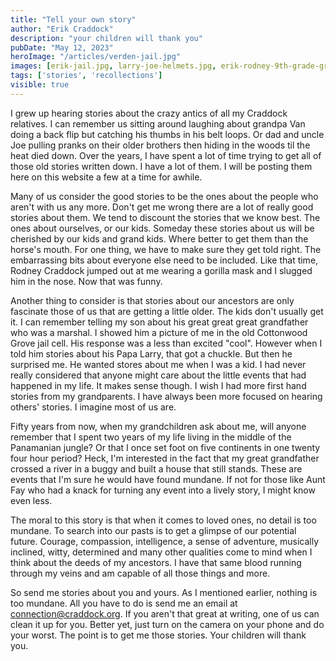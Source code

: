 ```yaml
---
title: "Tell your own story"
author: "Erik Craddock"
description: "your children will thank you"
pubDate: "May 12, 2023"
heroImage: "/articles/verden-jail.jpg"
images: [erik-jail.jpg, larry-joe-helmets.jpg, erik-rodney-9th-grade-graduation.jpg]
tags: ['stories', 'recollections']
visible: true
---
```

I grew up hearing stories about the crazy antics of all my Craddock relatives. I can remember us sitting around laughing about grandpa Van doing a back flip but catching his thumbs in his belt loops. Or dad and uncle Joe pulling pranks on their older brothers then hiding in the woods til the heat died down. Over the years, I have spent a lot of time trying to get all of those old stories written down. I have a lot of them. I will be posting them here on this website a few at a time for awhile.

Many of us consider the good stories to be the ones about the people who aren't with us any more. Don't get me wrong there are a lot of really good stories about them. We tend to discount the stories that we know best. The ones about ourselves, or our kids. Someday these stories about us will be cherished by our kids and grand kids. Where better to get them than the horse's mouth. For one thing, we have to make sure they get told right. The embarrassing bits about everyone else need to be included. Like that time, Rodney Craddock jumped out at me wearing a gorilla mask and I slugged him in the nose. Now that was funny.

Another thing to consider is that stories about our ancestors are only fascinate those of us that are getting a little older. The kids don't usually get it. I can remember telling my son about his great great great grandfather who was a marshal. I showed him a picture of me in the old Cottonwood Grove jail cell. His response was a less than excited "cool". However when I told him stories about his Papa Larry, that got a chuckle. But then he surprised me. He wanted stores about me when I was a kid. I had never really considered that anyone might care about the little events that had happened in my life. It makes sense though. I wish I had more first hand stories from my grandparents. I have always been more focused on hearing others' stories. I imagine most of us are.

Fifty years from now, when my grandchildren ask about me, will anyone remember that I spent two years of my life living in the middle of the Panamanian jungle? Or that I once set foot on five continents in one twenty four hour period? Heck, I'm interested in the fact that my great grandfather crossed a river in a buggy and built a house that still stands. These are events that I'm sure he would have found mundane. If not for those like Aunt Fay who had a knack for turning any event into a lively story, I might know even less.

The moral to this story is that when it comes to loved ones, no detail is too mundane. To search into our pasts is to get a glimpse of our potential future. Courage, compassion, intelligence, a sense of adventure, musically inclined, witty, determined and many other qualities come to mind when I think about the deeds of my ancestors. I have that same blood running through my veins and am capable of all those things and more.

So send me stories about you and yours. As I mentioned earlier, nothing is too mundane. All you have to do is send me an email at connection@craddock.org. If you aren't that great at writing, one of us can clean it up for you. Better yet, just turn on the camera on your phone and do your worst. The point is to get me those stories. Your children will thank you.
